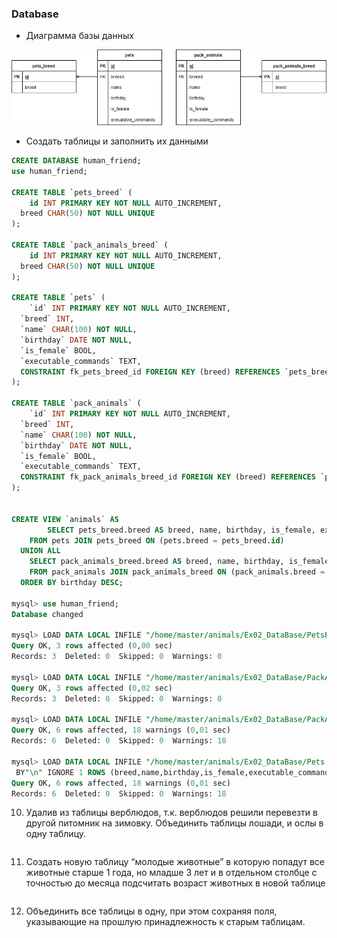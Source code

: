 ### Database

- Диаграмма базы данных

![DB](./Images/db.png)

- Создать таблицы и заполнить их данными

```SQL
CREATE DATABASE human_friend;
use human_friend;

CREATE TABLE `pets_breed` (
	id INT PRIMARY KEY NOT NULL AUTO_INCREMENT,
  breed CHAR(50) NOT NULL UNIQUE
);

CREATE TABLE `pack_animals_breed` (
	id INT PRIMARY KEY NOT NULL AUTO_INCREMENT,
  breed CHAR(50) NOT NULL UNIQUE
);

CREATE TABLE `pets` (
	`id` INT PRIMARY KEY NOT NULL AUTO_INCREMENT,
  `breed` INT,
  `name` CHAR(100) NOT NULL,
  `birthday` DATE NOT NULL,
  `is_female` BOOL,
  `executable_commands` TEXT,
  CONSTRAINT fk_pets_breed_id FOREIGN KEY (breed) REFERENCES `pets_breed`(id)
);

CREATE TABLE `pack_animals` (
	`id` INT PRIMARY KEY NOT NULL AUTO_INCREMENT,
  `breed` INT,
  `name` CHAR(100) NOT NULL,
  `birthday` DATE NOT NULL,
  `is_female` BOOL,
  `executable_commands` TEXT,
  CONSTRAINT fk_pack_animals_breed_id FOREIGN KEY (breed) REFERENCES `pack_animals_breed`(id)
);


CREATE VIEW `animals` AS
		SELECT pets_breed.breed AS breed, name, birthday, is_female, executable_commands
  	FROM pets JOIN pets_breed ON (pets.breed = pets_breed.id)
  UNION ALL
  	SELECT pack_animals_breed.breed AS breed, name, birthday, is_female, executable_commands
  	FROM pack_animals JOIN pack_animals_breed ON (pack_animals.breed = pack_animals_breed.id)
  ORDER BY birthday DESC;

mysql> use human_friend;
Database changed

mysql> LOAD DATA LOCAL INFILE "/home/master/animals/Ex02_DataBase/PetsBreed.csv" INTO TABLE pets_breed FIELDS TERMINATED BY"," LINES TERMINATED BY"\n" (breed);
Query OK, 3 rows affected (0,00 sec)
Records: 3  Deleted: 0  Skipped: 0  Warnings: 0

mysql> LOAD DATA LOCAL INFILE "/home/master/animals/Ex02_DataBase/PackAnimalsBreed.csv" INTO TABLE pack_animals_breed FIELDS TERMINATED BY"," LINES TERMINATED BY"\n" (breed);
Query OK, 3 rows affected (0,02 sec)
Records: 3  Deleted: 0  Skipped: 0  Warnings: 0

mysql> LOAD DATA LOCAL INFILE "/home/master/animals/Ex02_DataBase/PackAnimals.csv" INTO TABLE pack_animals FIELDS TERMINATED BY"," LINES TERMINATED BY"\n" IGNORE 1 ROWS (breed,name,birthday,is_female,executable_commands);
Query OK, 6 rows affected, 18 warnings (0,01 sec)
Records: 6  Deleted: 0  Skipped: 0  Warnings: 18

mysql> LOAD DATA LOCAL INFILE "/home/master/animals/Ex02_DataBase/Pets.csv" INTO TABLE pets FIELDS TERMINATED BY"," LINES TERMINATED
 BY"\n" IGNORE 1 ROWS (breed,name,birthday,is_female,executable_commands);
Query OK, 6 rows affected, 18 warnings (0,01 sec)
Records: 6  Deleted: 0  Skipped: 0  Warnings: 18
```

10.  Удалив из таблицы верблюдов, т.к. верблюдов решили перевезти в другой
питомник на зимовку. Объединить таблицы лошади, и ослы в одну таблицу.
```SQL

```

11. Создать новую таблицу “молодые животные” в которую попадут все
животные старше 1 года, но младше 3 лет и в отдельном столбце с точностью
до месяца подсчитать возраст животных в новой таблице
```SQL

```

12. Объединить все таблицы в одну, при этом сохраняя поля, указывающие на
прошлую принадлежность к старым таблицам.
```SQL

```
